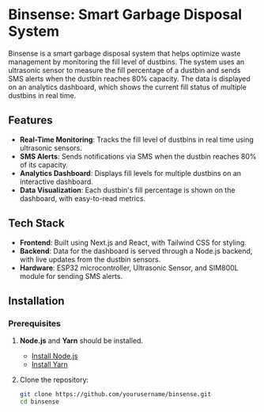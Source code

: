 # Binsense: Smart Garbage Disposal System

Binsense is a smart garbage disposal system that helps optimize waste management by monitoring the fill level of dustbins. The system uses an ultrasonic sensor to measure the fill percentage of a dustbin and sends SMS alerts when the dustbin reaches 80% capacity. The data is displayed on an analytics dashboard, which shows the current fill status of multiple dustbins in real time.

## Features

- **Real-Time Monitoring**: Tracks the fill level of dustbins in real time using ultrasonic sensors.
- **SMS Alerts**: Sends notifications via SMS when the dustbin reaches 80% of its capacity.
- **Analytics Dashboard**: Displays fill levels for multiple dustbins on an interactive dashboard.
- **Data Visualization**: Each dustbin's fill percentage is shown on the dashboard, with easy-to-read metrics.

## Tech Stack

- **Frontend**: Built using Next.js and React, with Tailwind CSS for styling.
- **Backend**: Data for the dashboard is served through a Node.js backend, with live updates from the dustbin sensors.
- **Hardware**: ESP32 microcontroller, Ultrasonic Sensor, and SIM800L module for sending SMS alerts.

## Installation

### Prerequisites

1. **Node.js** and **Yarn** should be installed.
   - [Install Node.js](https://nodejs.org/)
   - [Install Yarn](https://classic.yarnpkg.com/en/docs/install/)

2. Clone the repository:
   ```bash
   git clone https://github.com/yourusername/binsense.git
   cd binsense
